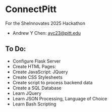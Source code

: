 # ConnectPitt
For the SheInnovates 2025 Hackathon
- Andrew Y Chen: ayc23@pitt.edu

## To Do:
- Configure Flask Server
- Create HTML Pages: 
- Create JavaScript: JQuery
- Create CSS Stylesheets
- Create script to process backend data
- Create a SQL Database
- Learn JQuery 
- Learn JSON Processing, Language of Choice
- Learn Bash Scripting